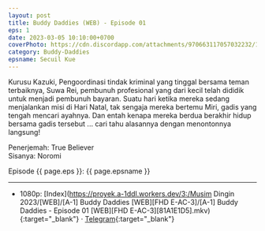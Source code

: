```yaml
---
layout: post
title: Buddy Daddies (WEB) - Episode 01
eps: 1
date: 2023-03-05 10:10:00+0700
coverPhoto: https://cdn.discordapp.com/attachments/970663117057032232/1081630518006775928/image.png
category: Buddy-Daddies
epsname: Secuil Kue
---
```


Kurusu Kazuki, Pengoordinasi tindak kriminal yang tinggal bersama teman terbaiknya, Suwa Rei, pembunuh profesional yang dari kecil telah dididik untuk menjadi pembunuh bayaran. Suatu hari ketika mereka sedang menjalankan misi di Hari Natal, tak sengaja mereka bertemu Miri, gadis yang tengah mencari ayahnya. Dan entah kenapa mereka berdua berakhir hidup bersama gadis tersebut ... cari tahu alasannya dengan menontonnya langsung!

Penerjemah: True Believer<br>
Sisanya: Noromi<br>

Episode {{ page.eps }}: {{ page.epsname }}

---
- 1080p: [Index](https://proyek.a-1ddl.workers.dev/3:/Musim Dingin 2023/[WEB]/[A-1] Buddy Daddies [WEB][FHD E-AC-3]/[A-1] Buddy Daddies - Episode 01 [WEB][FHD E-AC-3][81A1E1D5].mkv){:target="_blank"} &middot; [Telegram](https://t.me/a1fansubweeklies/237){:target="_blank"}
